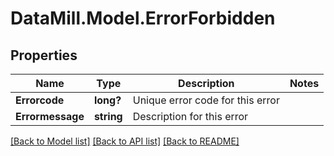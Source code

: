 # DataMill.Model.ErrorForbidden
## Properties

Name | Type | Description | Notes
------------ | ------------- | ------------- | -------------
**Errorcode** | **long?** | Unique error code for this error | 
**Errormessage** | **string** | Description for this error | 

[[Back to Model list]](../README.md#documentation-for-models) [[Back to API list]](../README.md#documentation-for-api-endpoints) [[Back to README]](../README.md)

